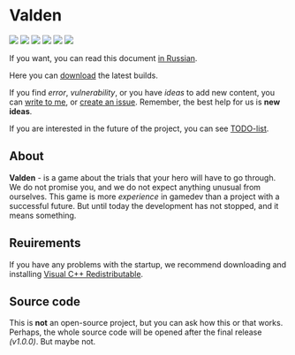 # Valden
[![](https://img.shields.io/github/downloads/evost/Valden-builds/total.svg)](https://github.com/evost/Valden-builds/releases) [![](https://img.shields.io/github/issues-raw/evost/Valden-builds.svg?label=opened%20issues)](https://github.com/evost/Valden-builds/issues?q=is%3Aopen+is%3Aissue) [![](https://img.shields.io/github/issues-closed-raw/evost/Valden-builds.svg)](https://github.com/evost/Valden-builds/issues?q=is%3Aissue+is%3Aclosed) [![](https://img.shields.io/github/release/evost/Valden-builds.svg?label=stable)](https://github.com/evost/Valden-builds/releases/latest) [![](https://img.shields.io/github/tag/evost/Valden-builds.svg?label=latest)](https://github.com/evost/Valden-builds/releases) [![](https://img.shields.io/github/license/evost/Valden-builds.svg)](https://github.com/evost/Valden-builds/blob/master/LICENSE.md)

If you want, you can read this document [in Russian](https://github.com/evost/Valden-builds/blob/master/README.ru.md).

Here you can [download](https://github.com/evost/Valden-builds/releases) the latest builds.

If you find *error*, *vulnerability*, or you have *ideas* to add new content, you can [write to me](https://github.com/evost), or [create an issue](https://Github.com/evost/Valden-builds/issues). Remember, the best help for us is **new ideas**.

If you are interested in the future of the project, you can see [TODO-list](https://github.com/evost/Valden-builds/blob/master/TODO.md).

## About
**Valden** - is a game about the trials that your hero will have to go through. We do not promise you, and we do not expect anything unusual from ourselves. This game is more *experience* in gamedev than a project with a successful future. But until today the development has not stopped, and it means something.

## Reuirements
If you have any problems with the startup, we recommend downloading and installing [Visual C++ Redistributable](https://www.microsoft.com/en-US/download/details.aspx?id=48145).

## Source code
This is **not** an open-source project, but you can ask how this or that works. Perhaps, the whole source code will be opened after the final release *(v1.0.0)*. But maybe not.
